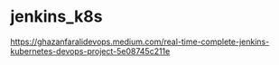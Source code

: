 # jenkins_k8s
https://ghazanfaralidevops.medium.com/real-time-complete-jenkins-kubernetes-devops-project-5e08745c211e